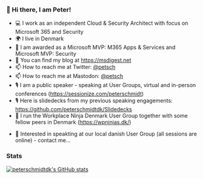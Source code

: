### 👋 Hi there, I am Peter!

* 💻 I work as an independent Cloud & Security Architect with focus on Microsoft 365 and Security
* 🌍 I live in Denmark
* 🎉 I am awarded as a Microsoft MVP: M365 Apps & Services and Microsoft MVP: Security
* 🔭 You can find my blog at https://msdigest.net
* 📫 How to reach me at Twitter: [@petsch](https://www.twitter.com/petsch)
* 📫 How to reach me at Mastodon: [@petsch](https://mastodon.cloud/@petsch)
* 🎙 I am a public speaker - speaking at User Groups, virtual and in-person conferences (https://sessionize.com/peterschmidt)
* 🎙 Here is slidedecks from my previous speaking engagements: https://github.com/peterschmidtdk/Slidedecks
* 👯 I run the Workplace Ninja Denmark User Group together with some fellow peers in Denmark (https://wpninjas.dk/)
- 💬 Interested in speakting at our local danish User Group (all sessions are online) - contact me...

### Stats
[![peterschmidtdk's GitHub stats](https://github-readme-stats.vercel.app/api?username=peterschmidtdk&amp;theme=dark&amp;show_icons=true)](https://github.com/peterschmidtdk/github-readme-stats)


<!--
**peterschmidtdk/peterschmidtdk** is a ✨ _special_ ✨ repository because its `README.md` (this file) appears on your GitHub profile.

Here are some ideas to get you started:

- 🔭 I’m currently working on ...
- 🌱 I’m currently learning ...
- 👯 I’m looking to collaborate on ...
- 🤔 I’m looking for help with ...
- 💬 Ask me about ...
- 
- 😄 Pronouns: ...
- ⚡ Fun fact: ...
-->
